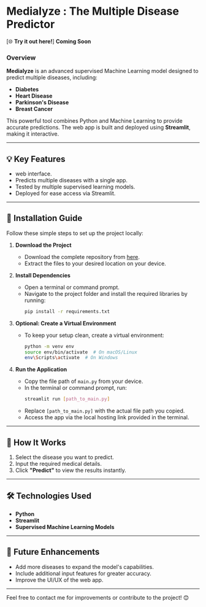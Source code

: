 # **Medialyze : The Multiple Disease Predictor** 
[🌐 **Try it out here!**] **Coming Soon**
### **Overview**  
**Medialyze** is an advanced supervised Machine Learning model designed to predict multiple diseases, including:  
- **Diabetes**  
- **Heart Disease**  
- **Parkinson's Disease**  
- **Breast Cancer**  

This powerful tool combines Python and Machine Learning to provide accurate predictions. The  web app is built and deployed using **Streamlit**, making it interactive.  

---

## 💡 **Key Features**  
-  web interface.  
- Predicts multiple diseases with a single app.  
- Tested by multiple supervised learning models.  
- Deployed for ease access via Streamlit.  

---

## 🔧 **Installation Guide**  
Follow these simple steps to set up the project locally:  

1. **Download the Project**  
   - Download the complete repository from [here](#).  
   - Extract the files to your desired location on your device.  

2. **Install Dependencies**  
   - Open a terminal or command prompt.  
   - Navigate to the project folder and install the required libraries by running:  
     ```bash
     pip install -r requirements.txt
     ```  

3. **Optional: Create a Virtual Environment**  
   - To keep your setup clean, create a virtual environment:  
     ```bash
     python -m venv env  
     source env/bin/activate  # On macOS/Linux  
     env\Scripts\activate  # On Windows  
     ```  

4. **Run the Application**  
   - Copy the file path of `main.py` from your device.  
   - In the terminal or command prompt, run:  
     ```bash
     streamlit run [path_to_main.py]
     ```  
   - Replace `[path_to_main.py]` with the actual file path you copied.  
   - Access the app via the local hosting link provided in the terminal.  

---

## 🚀 **How It Works**  
1. Select the disease you want to predict.  
2. Input the required medical details.  
3. Click **"Predict"** to view the results instantly.  

---

## 🛠️ **Technologies Used**  
- **Python**  
- **Streamlit**  
- **Supervised Machine Learning Models**  

---

## 📌 **Future Enhancements**  
- Add more diseases to expand the model's capabilities.  
- Include additional input features for greater accuracy.  
- Improve the UI/UX of the web app.  

---

Feel free to contact me for improvements or contribute to the project! 😊  
